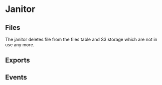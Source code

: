 # Janitor

## Files

The janitor deletes file from the files table and S3 storage which are not in use any more.

## Exports

## Events
